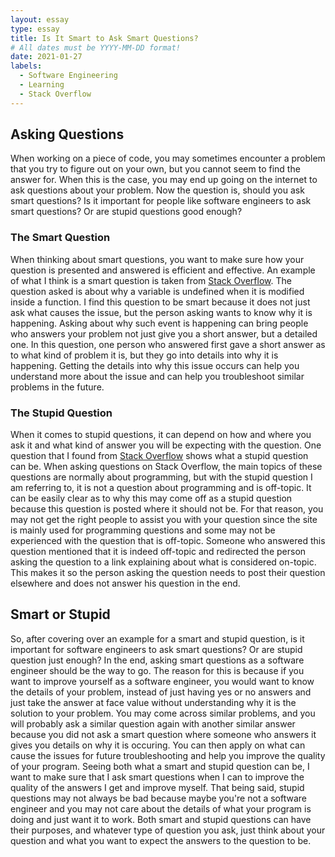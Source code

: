 ```yaml
---
layout: essay
type: essay
title: Is It Smart to Ask Smart Questions?
# All dates must be YYYY-MM-DD format!
date: 2021-01-27
labels:
  - Software Engineering
  - Learning
  - Stack Overflow
---
```


## Asking Questions

When working on a piece of code, you may sometimes encounter a problem that you try to figure out on your own, but you cannot seem to find the answer for. When this is the case, you may end up going on the internet to ask questions about your problem. Now the question is, should you ask smart questions? Is it important for people like software engineers to ask smart questions? Or are stupid questions good enough?

### The Smart Question

When thinking about smart questions, you want to make sure how your question is presented and answered is efficient and effective. An example of what I think is a smart question is taken from [Stack Overflow](https://stackoverflow.com/questions/23667086/why-is-my-variable-unaltered-after-i-modify-it-inside-of-a-function-asynchron). The question asked is about why a variable is undefined when it is modified inside a function. I find this question to be smart because it does not just ask what causes the issue, but the person asking wants to know why it is happening. Asking about why such event is happening can bring people who answers your problem not just give you a short answer, but a detailed one. In this question, one person who answered first gave a short answer as to what kind of problem it is, but they go into details into why it is happening. Getting the details into why this issue occurs can help you understand more about the issue and can help you troubleshoot similar problems in the future.

### The Stupid Question

When it comes to stupid questions, it can depend on how and where you ask it and what kind of answer you will be expecting with the question. One question that I found from [Stack Overflow](https://stackoverflow.com/questions/65930908/how-long-does-it-take-for-google-play-developer-support-team-to-respond) shows what a stupid question can be. When asking questions on Stack Overflow, the main topics of these questions are normally about programming, but with the stupid question I am referring to, it is not a question about programming and is off-topic. It can be easily clear as to why this may come off as a stupid question because this question is posted where it should not be. For that reason, you may not get the right people to assist you with your question since the site is mainly used for programming questions and some may not be experienced with the question that is off-topic. Someone who answered this question mentioned that it is indeed off-topic and redirected the person asking the question to a link explaining about what is considered on-topic. This makes it so the person asking the question needs to post their question elsewhere and does not answer his question in the end.

## Smart or Stupid

So, after covering over an example for a smart and stupid question, is it important for software engineers to ask smart questions? Or are stupid question just enough? In the end, asking smart questions as a software engineer should be the way to go. The reason for this is because if you want to improve yourself as a software engineer, you would want to know the details of your problem, instead of just having yes or no answers and just take the answer at face value without understanding why it is the solution to your problem. You may come across similar problems, and you will probably ask a similar question again with another similar answer because you did not ask a smart question where someone who answers it gives you details on why it is occuring. You can then apply on what can cause the issues for future troubleshooting and help you improve the quality of your program. Seeing both what a smart and stupid question can be, I want to make sure that I ask smart questions when I can to improve the quality of the answers I get and improve myself. That being said, stupid questions may not always be bad because maybe you're not a software engineer and you may not care about the details of what your program is doing and just want it to work. Both smart and stupid questions can have their purposes, and whatever type of question you ask, just think about your question and what you want to expect the answers to the question to be.
